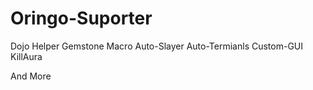 # Oringo-Suporter

Dojo Helper
Gemstone Macro
Auto-Slayer
Auto-Termianls
Custom-GUI
KillAura


And More
